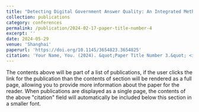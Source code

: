 ```yaml
---
title: "Detecting Digital Government Answer Quality: An Integrated Method Based on LargeLanguage Models and Machine Learning Models"
collection: publications
category: conferences
permalink: /publication/2024-02-17-paper-title-number-4
excerpt: ''
date: 2024-05-29
venue: 'Shanghai'
paperurl: 'https://doi.org/10.1145/3654823.3654825'
citation: 'Your Name, You. (2024). &quot;Paper Title Number 3.&quot; <i>GitHub Journal of Bugs</i>. 1(3).'
---
```


The contents above will be part of a list of publications, if the user clicks the link for the publication than the contents of section will be rendered as a full page, allowing you to provide more information about the paper for the reader. When publications are displayed as a single page, the contents of the above "citation" field will automatically be included below this section in a smaller font.

